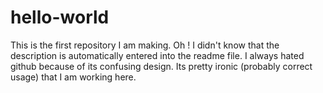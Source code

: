 # hello-world
This is the first repository I am making.
 Oh ! I didn't know that the description is automatically entered into the readme file. I always hated github because of its confusing design. Its pretty ironic (probably correct usage) that I am working here.
